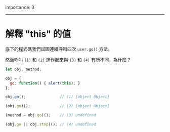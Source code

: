 importance: 3

---

# 解釋 "this" 的值

底下的程式碼我們試圖連續呼叫四次 `user.go()` 方法。

然而呼叫 `(1)` 和 `(2)` 運作起來與 `(3)` 和 `(4)` 有所不同，為什麼？

```js run no-beautify
let obj, method;

obj = {
  go: function() { alert(this); }
};

obj.go();               // (1) [object Object]

(obj.go)();             // (2) [object Object]

(method = obj.go)();    // (3) undefined

(obj.go || obj.stop)(); // (4) undefined
```

